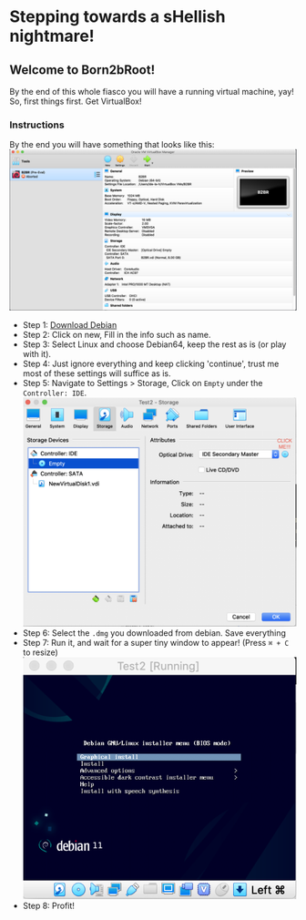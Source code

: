 # Stepping towards a sHellish nightmare!

## Welcome to Born2bRoot!
By the end of this whole fiasco you will have a running virtual machine, yay!
So, first things first. Get VirtualBox!

### Instructions

By the end you will have something that looks like this:
![start](/images/Start1.png)

- Step 1: [Download Debian](https://www.debian.org/index.nl.html)
- Step 2: Click on new, Fill in the info such as name.
- Step 3: Select Linux and choose Debian64, keep the rest as is (or play with it).
- Step 4: Just ignore everything and keep clicking 'continue', trust me most of these settings will suffice as is.
- Step 5: Navigate to Settings > Storage, Click on ```Empty``` under the ```Controller: IDE```.
![start2](/images/Start2.png)
- Step 6: Select the ```.dmg``` you downloaded from debian. Save everything
- Step 7: Run it, and wait for a super tiny window to appear! (Press ```⌘ + C``` to resize)
![start3](/images/Start3.png)
- Step 8: Profit!

